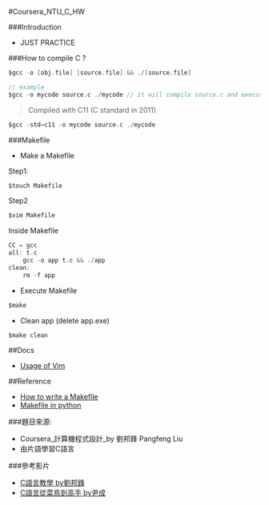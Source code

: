 #Coursera_NTU_C_HW

###Introduction
  - JUST PRACTICE

###How to compile C ?

```c
$gcc -o [obj.file] [source.file] && ./[source.file]

// example
$gcc -o mycode source.c ./mycode // it will compile source.c and execute mycode

```
>Compiled with C11 (C standard in 2011)

```c
$gcc -std=c11 -o mycode source.c ./mycode
```
###Makefile

- Make a Makefile

Step1:

```c
$touch Makefile
```
Step2

```c
$vim Makefile
```

Inside Makefile

```c
CC = gcc
all: t.c
	gcc -o app t.c && ./app
clean:
	rm -f app

```

- Execute Makefile

```c
$make
```

- Clean app (delete app.exe)

```c
$make clean
```
##Docs
- [Usage of Vim](https://github.com/tingwei628/Coursera_NTU_C_HW/wiki/Vim)

##Reference
- [How to write a Makefile](http://mropengate.blogspot.tw/2015/06/makefile-makefile.html)
- [Makefile in python](http://krzysztofzuraw.com/blog/2016/makefiles-in-python-projects.html)

###題目來源:
  - Coursera_計算機程式設計_by 劉邦鋒 Pangfeng Liu
  - 由片語學習C語言

###參考影片
  - [C語言教學 by劉邦鋒](https://www.youtube.com/playlist?list=PLOvZ8aEg7xDkpKHk3hAwQxLAlpZ1Q3wKH)
  - [C語言從菜鳥到高手 by尹成](http://www.bilibili.com/video/av5120945/index_1.html)

